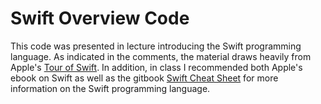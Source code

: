 # Swift Overview Code
This code was presented in lecture introducing the Swift programming language. As indicated in the comments, the material draws heavily from Apple's [Tour of Swift](https://developer.apple.com/library/prerelease/ios/documentation/Swift/Conceptual/Swift_Programming_Language/GuidedTour.html). In addition, in class I recommended both Apple's ebook on Swift as well as the gitbook [Swift Cheat Sheet](https://www.gitbook.com/book/mhm5000/swift-cheat-sheet/details) for more information on the Swift programming language.
